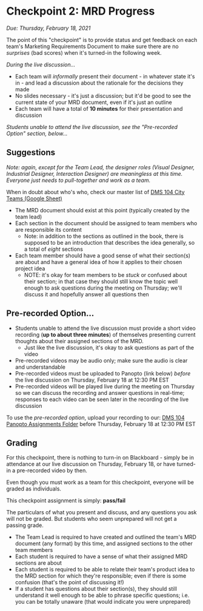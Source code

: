 # Checkpoint 2: MRD Progress

*Due: Thursday, February 18, 2021*

The point of this "checkpoint" is to provide status and get feedback on each team's Marketing Requirements Document to make sure there are no *surprises* (bad scores) when it's turned-in the following week.

*During the live discussion...*

- Each team will *informally* present their document - in whatever state it's in - and lead a discussion about the rationale for the decisions they made
- No slides necessary - it's just a discussion; but it'd be good to see the current state of your MRD document, even if it's just an outline
- Each team will have a total of **10 minutes** for their presentation and discussion

*Students unable to attend the live discussion, see the "Pre-recorded Option" section, below...*

## Suggestions

*Note: again, except for the Team Lead, the designer roles (Visual Designer, Industrial Designer, Interaction Designer) are meaningless at this time.  Everyone just needs to pull-together and work as a team.*

When in doubt about who's who, check our master list of [DMS 104 City Teams (Google Sheet)](https://docs.google.com/spreadsheets/d/1GxZ4u8RjvG9D-S86QVpSdJM24KPr47ftF3mN67NC37I/edit#gid=0)

- The MRD document should exist at this point (typically created by the team lead)
- Each section in the document should be assigned to team members who are responsible its content
  - Note: in addition to the sections as outlined in the book, there is supposed to be an introduction  that describes the idea generally, so a total of *eight* sections
- Each team member should have a good sense of what their section(s) are about and have a general idea of how it applies to their chosen project idea
  - NOTE: it's okay for team members to be *stuck* or confused about their section; in that case they should still know the topic well enough to ask questions during the meeting on Thursday; we'll discuss it and hopefully answer all questions then

## Pre-recorded Option...

- Students unable to attend the live discussion must provide a short video recording (**up to about three minutes**) of themselves presenting current thoughts about their assigned sections of the MRD.
  - Just like the live discussion, it's okay to ask questions as part of the video
- Pre-recorded videos may be audio only; make sure the audio is clear and understandable
- Pre-recorded videos must be uploaded to Panopto (link below) *before* the live discussion on Thursday, February 18 at 12:30 PM EST
- Pre-recorded videos will be played live during the meeting on Thursday so we can discuss the recording and answer questions in real-time; responses to each video can be seen later in the recording of the live discussion

To use the *pre-recorded option*, upload your recording to our: [DMS 104 Panopto Assignments Folder](https://rochester.hosted.panopto.com/Panopto/Pages/Sessions/List.aspx#folderID=%22f1e7601b-67b6-4515-8239-acc900f4e872%22) before Thursday, February 18 at 12:30 PM EST

## Grading

For this checkpoint, there is nothing to turn-in on Blackboard - simply be in attendance at our live discussion on Thursday, February 18, or have turned-in a pre-recorded video by then.

Even though you must work as a team for this checkpoint, everyone will be graded as individuals.

This checkpoint assignment is simply: **pass/fail**

The particulars of what you present and discuss, and any questions you ask will not be graded.  But students who seem unprepared will not get a passing grade.

- The Team Lead is required to have created and outlined the team's MRD document (any format) by this time, and assigned sections to the other team members
- Each student is required to have a sense of what their assigned MRD sections are about
- Each student is required to be able to relate their team's product idea to the MRD section for which they're responsible; even if there is some confusion (that's the point of discussing it!)
- If a student has questions about their section(s), they should still understand it well enough to be able to phrase specific questions; i.e. you can be totally unaware (that would indicate you were unprepared)

